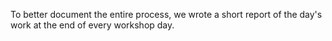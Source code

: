To better document the entire process, we wrote a short report of the day's work at the end of every workshop day.
